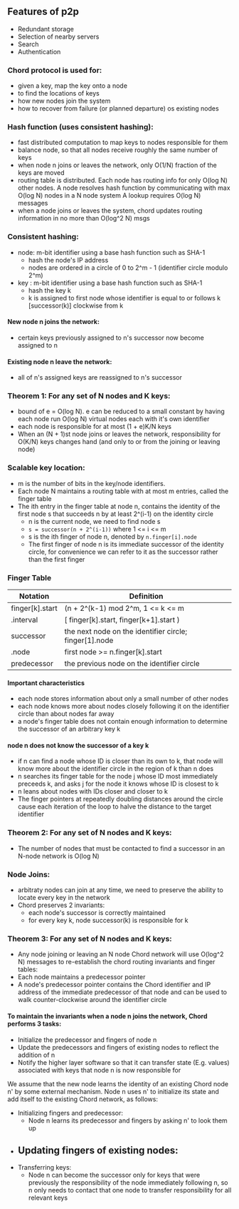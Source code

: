 ## Features of p2p
 - Redundant storage
 - Selection of nearby servers
 - Search
 - Authentication

### Chord protocol is used for:
 - given a key, map the key onto a node
 - to find the locations of keys
 - how new nodes join the system
 - how to recover from failure (or planned departure) os existing nodes

### Hash function (uses consistent hashing):
 - fast distributed computation to map keys to nodes responsible for them
 - balance node, so that all nodes receive roughly the same number of keys
 - when node n joins or leaves the network, only O(1/N) fraction of the keys are moved
 - routing table is distributed. Each node has routing info for only O(log N) other nodes.
   A node resolves hash function by communicating with max O(log N) nodes in a N node system
   A lookup requires O(log N) messages
 - when a node joins or leaves the system, chord updates routing information in no more than O(log^2 N) msgs

### Consistent hashing:
 - node: m-bit identifier using a base hash function such as SHA-1
   - hash the node's IP address
   - nodes are ordered in a circle of 0 to 2^m - 1 (identifier circle modulo 2^m)
 - key : m-bit identifier using a base hash function such as SHA-1
   - hash the key k
   - k is assigned to first node whose identifier is equal to or follows k [successor(k)] clockwise from k

#### New node n joins the network:
 - certain keys previously assigned to n's successor now become assigned to n

#### Existing node n leave the network:
 - all of n's assigned keys are reassigned to n's successor

### Theorem 1: For any set of N nodes and K keys:
 - bound of e = O(log N). e can be reduced to a small constant by having each node run O(log N) virtual nodes each with it's own identifier
 - each node is responsible for at most (1 + e)K/N keys
 - When an (N + 1)st node joins or leaves the network, responsibility for O(K/N) keys changes hand (and only to or from the joining or leaving node)

### Scalable key location:
 - m is the number of bits in the key/node identifiers.
 - Each node N maintains a routing table with at most m entries, called the finger table
 - The ith entry in the finger table at node n, contains the identity of the first node s that succeeds n by at least 2^(i-1) on the identity circle
   - n is the current node, we need to find node s
   - `s = successor(n + 2^(i-1))` where 1 <= i <= m
   - s is the ith finger of node n, denoted by `n.finger[i].node`
   - The first finger of node n is its immediate successor of the identity circle, for convenience we can refer to it as the successor rather than the first finger

### Finger Table

| Notation        | Definition                                             |
|-----------------|--------------------------------------------------------|
| finger[k].start | (n + 2^(k-1) mod 2^m, 1 <= k <= m                      |
| .interval       | [ finger[k].start, finger[k+1].start )                 |
| successor       | the next node on the identifier circle; finger[1].node |
| .node           | first node >= n.finger[k].start                        |
| predecessor     | the previous node on the identifier circle             |

#### Important characteristics
 - each node stores information about only a small number of other nodes
 - each node knows more about nodes closely following it on the identifier circle than about nodes far away
 - a node's finger table does not contain enough information to determine the successor of an arbitrary key k

#### node n does not know the successor of a key k
 - if n can find a node whose ID is closer than its own to k, that node will know more about the identifier circle in the region of k than n does
 - n searches its finger table for the node j whose ID most immediately preceeds k, and asks j for the node it knows whose ID is closest to k
 - n leans about nodes with IDs closer and closer to k
 - The finger pointers at repeatedly doubling distances around the circle cause each iteration of the loop to halve the distance to the target identifier

### Theorem 2: For any set of N nodes and K keys:
 - The number of nodes that must be contacted to find a successor in an N-node network is O(log N)

### Node Joins:
 - arbitraty nodes can join at any time, we need to preserve the ability to locate every key in the network 
 - Chord preserves 2 invariants:
   - each node's successor is correctly maintained
   - for every key k, node successor(k) is responsible for k

### Theorem 3: For any set of N nodes and K keys:
 - Any node joining or leaving an N node Chord network will use O(log^2 N) messages to re-establish the chord routing invariants and finger tables:
 - Each node maintains a predecessor pointer
 - A node's predecessor pointer contains the Chord identifier and IP address of the immediate predecessor of that node and can be used to walk counter-clockwise around the identifier circle

#### To maintain the invariants when a node n joins the network, Chord performs 3 tasks:
 - Initialize the predecessor and fingers of node n
 - Update the predecessors and fingers of existing nodes to reflect the addition of n
 - Notify the higher layer software so that it can transfer state (E.g. values) associated with keys that node n is now responsible for

We assume that the new node learns the identity of an existing Chord node n' by some external mechanism. Node n uses n' to initialize its state and add itself to the existing Chord network, as follows:
 - Initializing fingers and predecessor:
   - Node n learns its predecessor and fingers by asking n' to look them up
 - Updating fingers of existing nodes:
   - 
 - Transferring keys:
   - Node n can become the successor only for keys that were previously the responsibility of the node immediately following n, so n only needs to contact that one node to transfer responsibility for all relevant keys
